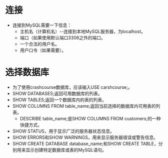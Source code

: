 # 连接
  * 连接到MySQL需要一下信息：
    * 主机名（计算机名）--连接到本地MySQL服务器，为localhost。
    * 端口（如果使用默认端口3306之外的端口。
    * 一个合法的用户名。
    * 用户口令（如果需要）。
# 选择数据库
  * 为了使用crashcourse数据库，应该输入USE carshcourse;。
  * SHOW DATABASES;返回可用数据库的列表。
  * SHOW TABLES;返回一个数据库内的表的列表。
  * SHOW COLUMNS FROM table_name;返回当前选择的数据库内可用表的列表。
    * DESCRIBE table_name;是SHOW COLUMNS FROM customers;的一种快捷方式。
  * SHOW STATUS，用于显示广泛的服务器状态信息。
  * SHOW ERRORS和SHOW WARNINGS，用来显示服务器错误或警告信息。
  * SHOW CREATE DATABASE database_name;和SHOW CREATE TABLE，分别用来显示创建特定数据库或表的MySQL语句。

